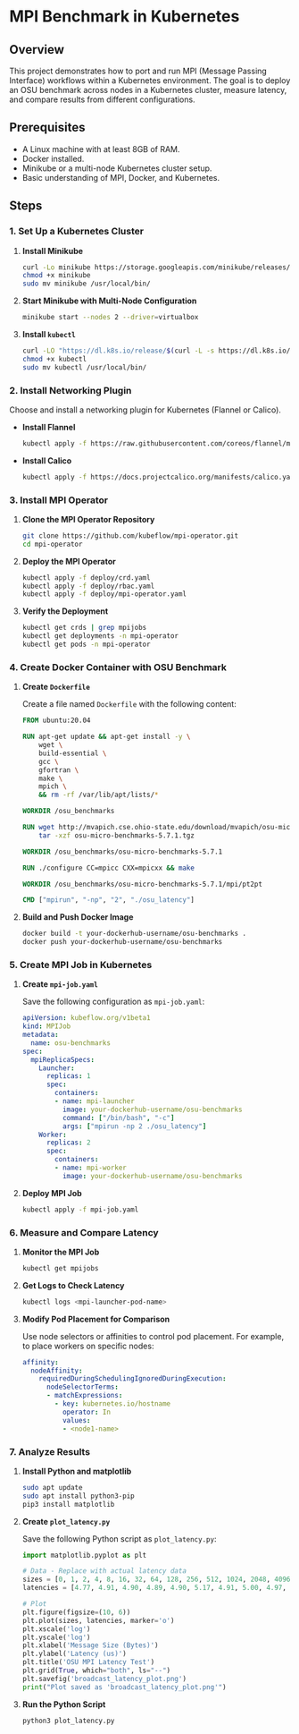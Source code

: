 # MPI Benchmark in Kubernetes

## Overview

This project demonstrates how to port and run MPI (Message Passing Interface) workflows within a Kubernetes environment. The goal is to deploy an OSU benchmark across nodes in a Kubernetes cluster, measure latency, and compare results from different configurations.

## Prerequisites

- A Linux machine with at least 8GB of RAM.
- Docker installed.
- Minikube or a multi-node Kubernetes cluster setup.
- Basic understanding of MPI, Docker, and Kubernetes.

## Steps

### 1. Set Up a Kubernetes Cluster

1. **Install Minikube**

    ```sh
    curl -Lo minikube https://storage.googleapis.com/minikube/releases/latest/minikube-linux-amd64
    chmod +x minikube
    sudo mv minikube /usr/local/bin/
    ```

2. **Start Minikube with Multi-Node Configuration**

    ```sh
    minikube start --nodes 2 --driver=virtualbox
    ```

3. **Install `kubectl`**

    ```sh
    curl -LO "https://dl.k8s.io/release/$(curl -L -s https://dl.k8s.io/release/stable.txt)/bin/linux/amd64/kubectl"
    chmod +x kubectl
    sudo mv kubectl /usr/local/bin/
    ```

### 2. Install Networking Plugin

Choose and install a networking plugin for Kubernetes (Flannel or Calico).

- **Install Flannel**

    ```sh
    kubectl apply -f https://raw.githubusercontent.com/coreos/flannel/master/Documentation/kube-flannel.yml
    ```

- **Install Calico**

    ```sh
    kubectl apply -f https://docs.projectcalico.org/manifests/calico.yaml
    ```

### 3. Install MPI Operator

1. **Clone the MPI Operator Repository**

    ```sh
    git clone https://github.com/kubeflow/mpi-operator.git
    cd mpi-operator
    ```

2. **Deploy the MPI Operator**

    ```sh
    kubectl apply -f deploy/crd.yaml
    kubectl apply -f deploy/rbac.yaml
    kubectl apply -f deploy/mpi-operator.yaml
    ```

3. **Verify the Deployment**

    ```sh
    kubectl get crds | grep mpijobs
    kubectl get deployments -n mpi-operator
    kubectl get pods -n mpi-operator
    ```

### 4. Create Docker Container with OSU Benchmark

1. **Create `Dockerfile`**

    Create a file named `Dockerfile` with the following content:

    ```Dockerfile
    FROM ubuntu:20.04

    RUN apt-get update && apt-get install -y \
        wget \
        build-essential \
        gcc \
        gfortran \
        make \
        mpich \
        && rm -rf /var/lib/apt/lists/*

    WORKDIR /osu_benchmarks

    RUN wget http://mvapich.cse.ohio-state.edu/download/mvapich/osu-micro-benchmarks-5.7.1.tgz && \
        tar -xzf osu-micro-benchmarks-5.7.1.tgz

    WORKDIR /osu_benchmarks/osu-micro-benchmarks-5.7.1

    RUN ./configure CC=mpicc CXX=mpicxx && make

    WORKDIR /osu_benchmarks/osu-micro-benchmarks-5.7.1/mpi/pt2pt

    CMD ["mpirun", "-np", "2", "./osu_latency"]
    ```

2. **Build and Push Docker Image**

    ```sh
    docker build -t your-dockerhub-username/osu-benchmarks .
    docker push your-dockerhub-username/osu-benchmarks
    ```

### 5. Create MPI Job in Kubernetes

1. **Create `mpi-job.yaml`**

    Save the following configuration as `mpi-job.yaml`:

    ```yaml
    apiVersion: kubeflow.org/v1beta1
    kind: MPIJob
    metadata:
      name: osu-benchmarks
    spec:
      mpiReplicaSpecs:
        Launcher:
          replicas: 1
          spec:
            containers:
            - name: mpi-launcher
              image: your-dockerhub-username/osu-benchmarks
              command: ["/bin/bash", "-c"]
              args: ["mpirun -np 2 ./osu_latency"]
        Worker:
          replicas: 2
          spec:
            containers:
            - name: mpi-worker
              image: your-dockerhub-username/osu-benchmarks
    ```

2. **Deploy MPI Job**

    ```sh
    kubectl apply -f mpi-job.yaml
    ```

### 6. Measure and Compare Latency

1. **Monitor the MPI Job**

    ```sh
    kubectl get mpijobs
    ```

2. **Get Logs to Check Latency**

    ```sh
    kubectl logs <mpi-launcher-pod-name>
    ```

3. **Modify Pod Placement for Comparison**

    Use node selectors or affinities to control pod placement. For example, to place workers on specific nodes:

    ```yaml
    affinity:
      nodeAffinity:
        requiredDuringSchedulingIgnoredDuringExecution:
          nodeSelectorTerms:
          - matchExpressions:
            - key: kubernetes.io/hostname
              operator: In
              values:
              - <node1-name>
    ```

### 7. Analyze Results

1. **Install Python and matplotlib**

    ```sh
    sudo apt update
    sudo apt install python3-pip
    pip3 install matplotlib
    ```

2. **Create `plot_latency.py`**

    Save the following Python script as `plot_latency.py`:

    ```python
    import matplotlib.pyplot as plt

    # Data - Replace with actual latency data
    sizes = [0, 1, 2, 4, 8, 16, 32, 64, 128, 256, 512, 1024, 2048, 4096, 8192, 16384, 32768, 65536, 131072, 262144, 524288, 1048576, 2097152, 4194304]
    latencies = [4.77, 4.91, 4.90, 4.89, 4.90, 5.17, 4.91, 5.00, 4.97, 4.98, 3.76, 7.90, 0.76, 5.04, 8.69, 42.89, 6.28, 47.14, 144.97, 348.78, 500.44, 1550.27, 3195.43, 6453.01]

    # Plot
    plt.figure(figsize=(10, 6))
    plt.plot(sizes, latencies, marker='o')
    plt.xscale('log')
    plt.yscale('log')
    plt.xlabel('Message Size (Bytes)')
    plt.ylabel('Latency (us)')
    plt.title('OSU MPI Latency Test')
    plt.grid(True, which="both", ls="--")
    plt.savefig('broadcast_latency_plot.png')
    print("Plot saved as 'broadcast_latency_plot.png'")
    ```

3. **Run the Python Script**

    ```sh
    python3 plot_latency.py
    ```




